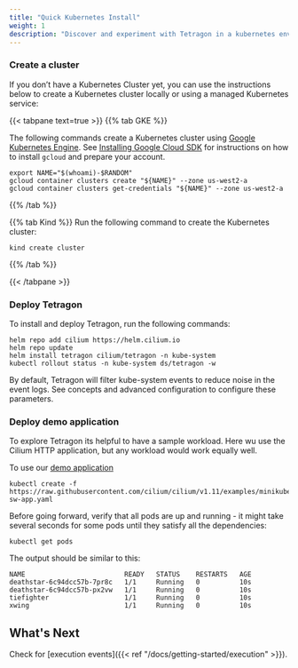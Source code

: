 ```yaml
---
title: "Quick Kubernetes Install"
weight: 1
description: "Discover and experiment with Tetragon in a kubernetes environment"
---
```


### Create a cluster

If you don’t have a Kubernetes Cluster yet, you can use the instructions below
to create a Kubernetes cluster locally or using a managed Kubernetes service:

{{< tabpane text=true >}}
{{% tab GKE %}}

The following commands create a Kubernetes cluster using [Google
Kubernetes Engine](https://cloud.google.com/kubernetes-engine). See
[Installing Google Cloud SDK](https://cloud.google.com/sdk/install) for
instructions on how to install `gcloud` and prepare your account.

```shell-session
export NAME="$(whoami)-$RANDOM"
gcloud container clusters create "${NAME}" --zone us-west2-a
gcloud container clusters get-credentials "${NAME}" --zone us-west2-a
```
{{% /tab %}}

{{% tab Kind %}}
Run the following command to create the Kubernetes cluster:

```shell-session
kind create cluster
```
{{% /tab %}}

{{< /tabpane >}}

### Deploy Tetragon

To install and deploy Tetragon, run the following commands:

```shell-session
helm repo add cilium https://helm.cilium.io
helm repo update
helm install tetragon cilium/tetragon -n kube-system
kubectl rollout status -n kube-system ds/tetragon -w
```

By default, Tetragon will filter kube-system events to reduce noise in the
event logs. See concepts and advanced configuration to configure these
parameters.

### Deploy demo application

To explore Tetragon its helpful to have a sample workload. Here wu use the Cilium
HTTP application, but any workload would work equally well.

To use our [demo
application](https://docs.cilium.io/en/v1.11/gettingstarted/http/#deploy-the-demo-application)

```shell-session
kubectl create -f https://raw.githubusercontent.com/cilium/cilium/v1.11/examples/minikube/http-sw-app.yaml
```

Before going forward, verify that all pods are up and running - it might take
several seconds for some pods until they satisfy all the dependencies:

```shell-session
kubectl get pods
```

The output should be similar to this:

```
NAME                         READY   STATUS    RESTARTS   AGE
deathstar-6c94dcc57b-7pr8c   1/1     Running   0          10s
deathstar-6c94dcc57b-px2vw   1/1     Running   0          10s
tiefighter                   1/1     Running   0          10s
xwing                        1/1     Running   0          10s
```

## What's Next

Check for [execution events]({{< ref "/docs/getting-started/execution" >}}).
